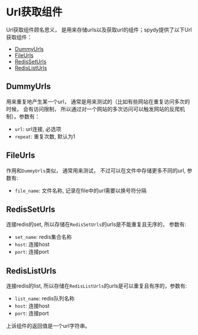 # Url获取组件
Url获取组件顾名思义， 是用来存储urls以及获取url的组件；spydy提供了以下Url获取组件：

- [DummyUrls](#dummyurls)
- [FileUrls](#fileurls)
- [RedisSetUrls](#redisseturls)
- [RedisListUrls](#redislisturls)


## DummyUrls
用来重复地产生某一个url， 通常是用来测试的（比如有些网站在重复访问多次的时候， 会有访问限制， 所以通过对一个网站的多次访问可以触发网站的反爬机制）。参数有：

- `url`: url连接, 必选项
- `repeat`: 重复次数, 默认为1


## FileUrls
作用和`DummyUrls`类似， 通常用来测试， 不过可以在文件中存储更多不同的url, 参数有:

- `file_name`: 文件名称, 记录在file中的url需要以换号符分隔

## RedisSetUrls
连接redis的set,  所以存储在`RedisSetUrls`的urls是不能重复且无序的， 参数有:

- `set_name`: redis集合名称
- `host`: 连接host
- `port`: 连接port

## RedisListUrls
连接redis的list,  所以存储在`RedisListUrls`的urls是可以重复且有序的，参数有:
- `list_name`: redis队列名称
- `host`: 连接host
- `port`: 连接port

上诉组件的返回值是一个url字符串。